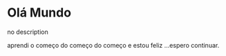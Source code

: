 # Olá Mundo
no description

aprendi o começo do começo do começo e estou feliz ...espero continuar.

